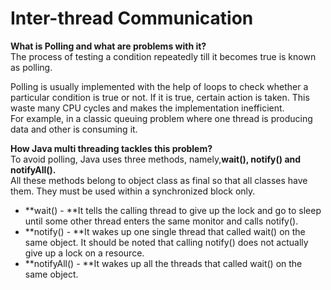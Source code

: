 # Inter-thread Communication

**What is Polling and what are problems with it?**\
The process of testing a condition repeatedly till it becomes true is known as polling.

Polling is usually implemented with the help of loops to check whether a particular condition is true or not. If it is true, certain action is taken. This waste many CPU cycles and makes the implementation inefficient.\
For example, in a classic queuing problem where one thread is producing data and other is consuming it.

**How Java multi threading tackles this problem?**\
To avoid polling, Java uses three methods, namely,**wait(), notify() and notifyAll().**\
All these methods belong to object class as final so that all classes have them. They must be used within a synchronized block only.

* **wait() - **It tells the calling thread to give up the lock and go to sleep until some other thread enters the same monitor and calls notify().
* **notify() - **It wakes up one single thread that called wait() on the same object. It should be noted that calling notify() does not actually give up a lock on a resource.
* **notifyAll() - **It wakes up all the threads that called wait() on the same object.
